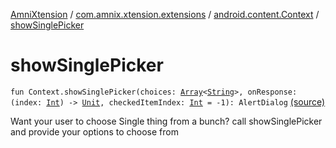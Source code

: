 [AmniXtension](../../index.md) / [com.amnix.xtension.extensions](../index.md) / [android.content.Context](index.md) / [showSinglePicker](./show-single-picker.md)

# showSinglePicker

`fun Context.showSinglePicker(choices: `[`Array`](https://kotlinlang.org/api/latest/jvm/stdlib/kotlin/-array/index.html)`<`[`String`](https://kotlinlang.org/api/latest/jvm/stdlib/kotlin/-string/index.html)`>, onResponse: (index: `[`Int`](https://kotlinlang.org/api/latest/jvm/stdlib/kotlin/-int/index.html)`) -> `[`Unit`](https://kotlinlang.org/api/latest/jvm/stdlib/kotlin/-unit/index.html)`, checkedItemIndex: `[`Int`](https://kotlinlang.org/api/latest/jvm/stdlib/kotlin/-int/index.html)` = -1): AlertDialog` [(source)](https://github.com/AmniX/AmniXTension/tree/master/AmniXtension/src/main/java/com/amnix/xtension/extensions/ContextExtension.kt#L82)

Want your user to choose Single thing from a bunch? call showSinglePicker and provide your options to choose from

